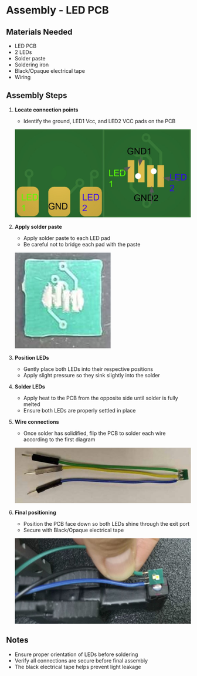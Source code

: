 # Assembly - LED PCB

## Materials Needed
- LED PCB
- 2 LEDs
- Solder paste
- Soldering iron
- Black/Opaque electrical tape
- Wiring

## Assembly Steps

1. **Locate connection points**
   - Identify the ground, LED1 Vcc, and LED2 VCC pads on the PCB
   
   ![PCB connection points](../img/ledpcb.jpg)

2. **Apply solder paste**
   - Apply solder paste to each LED pad
   - Be careful not to bridge each pad with the paste
   
   ![Solder paste application](../img/ledpads.jpg)

3. **Position LEDs**
   - Gently place both LEDs into their respective positions
   - Apply slight pressure so they sink slightly into the solder

4. **Solder LEDs**
   - Apply heat to the PCB from the opposite side until solder is fully melted
   - Ensure both LEDs are properly settled in place

5. **Wire connections**
   - Once solder has solidified, flip the PCB to solder each wire according to the first diagram
   
   ![Wired PCB](../img/ledexample.jpg)

6. **Final positioning**
   - Position the PCB face down so both LEDs shine through the exit port
   - Secure with Black/Opaque electrical tape

   ![Secured PCB](../img/ledinstall.jpg)

## Notes
- Ensure proper orientation of LEDs before soldering
- Verify all connections are secure before final assembly
- The black electrical tape helps prevent light leakage 